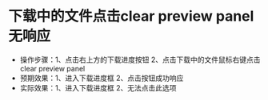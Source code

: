 # 下载中的文件点击clear preview panel无响应

- 操作步骤：1、点击右上方的下载进度按钮 2、点击下载中的文件鼠标右键点击clear preview panel
- 预期效果：1、进入下载进度框 2、点击按钮成功响应
- 实际效果：1、进入下载进度框 2、无法点击此选项
